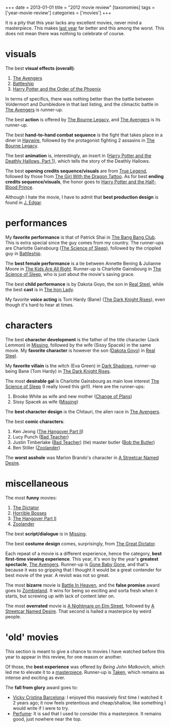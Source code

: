 +++
date = 2013-01-01
title = "2012 movie review"
[taxonomies]
tags = ['year-movie-review']
categories = ['movies']
+++

It is a pity that this year lacks any excellent movies, never mind a
masterpiece. This makes [last year] far better and this among the worst.
This does not mean there was nothing to celebrate of course.

visuals
=======

The best **visual effects (overall)**:

1.  [The Avengers]
2.  [Battleship]
3.  [Harry Potter and the Order of the Phoenix]

In terms of specifics, there was nothing better than the battle between
Voldermort and Dumbledore in that last listing, and the climactic battle
in [The Avengers] is runner-up.

The best **action** is offered by [The Bourne Legacy], and [The
Avengers] is its runner-up.

The best **hand-to-hand combat sequence** is the fight that takes place
in a diner in [Haywire], followed by the protagonist fighting 2 assasins
in [The Bourne Legacy].

The best **animation** is, interestingly, an insert in ([Harry Potter
and the Deathly Hallows, Part 1]), which tells the story of the Deathly
Hallows.

The best **opening credits sequence/visuals** are from [True Legend],
followed by those from [The Girl With the Dragon Tattoo]. As for best
**ending credits sequence/visuals**, the honor goes to [Harry Potter and
the Half-Blood Prince].

Although I hate the movie, I have to admit that **best production
design** is found in [J. Edgar].

performances
============

My **favorite performance** is that of Patrick Shai in [The Bang Bang
Club]. This is extra special since the guy comes from my country. The
runner-ups are Charlotte Gainsbourg ([The Science of Sleep]), followed
by the crippled guy in [Battleship].

The **best female performance** is a tie between Annette Bening &
Julianne Moore in [The Kids Are All Right]. Runner-up is Charlotte
Gainsbourg in [The Science of Sleep], who is just about the movie's
saving grace.

The best **child performance** is by Dakota Goyo, the son in [Real
Steel], while the best **cast** is in [The Iron Lady].

My favorite **voice acting** is Tom Hardy (Bane) ([The Dark Knight
Rises]), even though it's hard to hear at times.

characters
==========

The best **character development** is the father of the title character
(Jack Lemmon) in [Missing], followed by the wife (Sissy Spacek) in the
same movie. My **favorite character** is however the son ([Dakota Goyo])
in [Real Steel].

My **favorite villain** is the witch (Eva Green) in [Dark Shadows],
runner-up being Bane (Tom Hardy) in [The Dark Knight Rises].

The most **desirable gal** is Charlotte Gainsbourg as main love interest
[The Science of Sleep] (I really loved this girl!). Here are the
runner-ups:

1.  Brooke White as wife and new mother ([Change of Plans])
2.  Sissy Spacek as wife ([Missing])

The **best character design** is the Chitauri, the alien race in [The
Avengers].

The best **comic characters**:

1.  Ken Jeong ([The Hangover Part II])
2.  Lucy Punch ([Bad Teacher])
3.  Justin Timberlake ([Bad Teacher]) (tie) master butler ([Bob the
    Butler])
4.  Ben Stiller ([Zoolander])

The **worst asshole** was Marlon Brando's character in [A Streetcar
Named Desire].

miscellaneous
=============

The most **funny** movies:

1.  [The Dictator]
2.  [Horrible Bosses]
3.  [The Hangover Part II]
4.  [Zoolander]

The best **script/dialogue** is in [Missing].

The best **costume design** comes, surprisingly, from [The Great
Dictator].

Each repeat of a movie is a different experience, hence the category,
**best first-time viewing experience**. This year, it's won by the
year's **greatest spectacle**, [The Avengers]. Runner-up is [Gone Baby
Gone], and that's because it was so gripping that I thought it would be
a great contender for best movie of the year. A revisit was not so
great.

The most **bizarre** movie is [Battle In Heaven], and the **false
promise** award goes to [Zombieland]. It wins for being so exciting and
sorta fresh when it starts, but screwing up with lack of content later
on.

The most **overrated** movie is [A Nightmare on Elm Street], followed by
[A Streetcar Named Desire]. That second is hailed a masterpice by weird
people.

'old' movies
==============

This section is meant to give a chance to movies I have watched before
this year to appear in this review, for one reason or another.

Of those, the **best experience** was offered by *Being John Malkovich*,
which led me to elevate it to a [masterpiece]. Runner-up is [Taken],
which remains as intense and exciting as ever.

The **fall from glory** award goes to:

-   [Vicky Cristina Barcelona][]: I enjoyed this massively first time I
    watched it 2 years ago; it now feels pretentious and cheap/shallow,
    like something I would write if I were to try.
-   [Perfume][]: It is sad that I used to consider this a masterpiece.
    It remains good, just nowhere near the top.

  [last year]: @/2011-movie-review.md
  [The Avengers]: @/the-avengers-2012.md
  [Battleship]: @/battleship-2012.md
  [Harry Potter and the Order of the Phoenix]: @/harry-potter-and-the-order-of-the-phoenix-2007.md
  [The Bourne Legacy]: @/the-bourne-legacy-2012.md
  [Haywire]: @/haywire.md
  [Harry Potter and the Deathly Hallows, Part 1]: @/harry-potter-and-the-deathly-hallows-part-1.md
  [True Legend]: @/true-legend-2010.md
  [The Girl With the Dragon Tattoo]: @/the-girl-with-the-dragon-tattoo-2011.md
  [Harry Potter and the Half-Blood Prince]: @/harry-potter-and-the-half-blood-prince-2009.md
  [J. Edgar]: @/j-edgar-2011.md
  [The Bang Bang Club]: @/the-bang-bang-club-2010.md
  [The Science of Sleep]: @/the-science-of-sleep-2006.md
  [The Kids Are All Right]: @/the-kids-are-all-right-2010.md
  [Real Steel]: @/real-steel-2011.md
  [The Iron Lady]: @/the-iron-lady-2011.md
  [The Dark Knight Rises]: @/the-dark-knight-rises-2012.md
  [Missing]: @/missing-1982.md
  [Dakota Goyo]: http://en.wikipedia.org/wiki/Dakota_Goyo
  [Dark Shadows]: @/dark-shadows-2012.md
  [Change of Plans]: @/change-of-plans-2011.md
  [The Hangover Part II]: @/the-hangover-part-ii-2011.md
  [Bad Teacher]: @/bad-teacher-2011.md
  [Bob the Butler]: @/bob-the-butler-2005.md
  [Zoolander]: @/zoolander-2001.md
  [A Streetcar Named Desire]: @/a-streetcar-named-desire-1951.md
  [The Dictator]: @/the-dictator-2012.md
  [Horrible Bosses]: @/horrible-bosses-2011.md
  [The Great Dictator]: @/the-great-dictator-1940.md
  [Gone Baby Gone]: @/gone-baby-gone-2008.md
  [Battle In Heaven]: @/battle-in-heaven-2005.md
  [Zombieland]: @/zombieland-2009.md
  [A Nightmare on Elm Street]: @/a-nightmare-on-elm-street-1984.md
  [masterpiece]: http://tshepang.github.io/tags/masterpiece
  [Taken]: @/taken-2008.md
  [Vicky Cristina Barcelona]: @/vicky-cristina-barcelona-2008.md
  [Perfume]: @/perfume-2006.md
